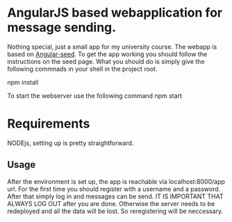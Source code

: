 # AngularJS based webapplication for message sending.

Nothing special, just a small app for my university course.
The webapp is based on [Angular-seed](https://github.com/angular/angular-seed).
To get the app working you should follow the instructions on the seed page.
What you should do is simply give the following commnads in your shell in the project root.

npm install

To start the webserver use the following command
npm start

# Requirements
NODEjs, setting up is pretty straightforward.

## Usage
After the environment is set up, the app is reachable via localhost:8000/app url.
For the first time you should register with a username and a password.
After that simply log in and messages can be send. IT IS IMPORTANT THAT ALWAYS LOG OUT after you are done.
Otherwise the server needs to be redeployed and all the data will be lost. So reregistering will be neccessary.
